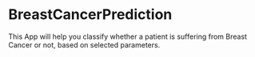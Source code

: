 # BreastCancerPrediction
 This App will help you classify whether a patient is suffering from Breast Cancer or not, based on selected parameters.
